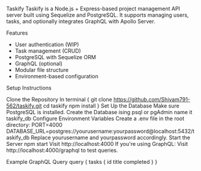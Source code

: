 Taskify
Taskify is a Node.js + Express-based project management API server built using Sequelize and PostgreSQL. It supports managing users, tasks, and optionally integrates GraphQL with Apollo Server.

Features

- User authentication (WIP)
- Task management (CRUD)
- PostgreSQL with Sequelize ORM
- GraphQL (optional)
- Modular file structure
- Environment-based configuration

Setup Instructions

Clone the Repository
In terminal {
git clone https://github.com/Shivam791-562/taskify.git
cd taskify
npm install
}
Set Up the Database
Make sure PostgreSQL is installed.
Create the Database ising psql or pgAdmin name it taskify_db
Configure Environment Variables
Create a .env file in the root directory:
PORT=4000
DATABASE_URL=postgres://yourusername:yourpassword@localhost:5432/taskify_db
Replace yourusername and yourpassword accordingly.
Start the Server
npm start
Visit http://localhost:4000
If you're using GraphQL:
Visit http://localhost:4000/graphql to test queries.

Example GraphQL Query
query {
  tasks {
    id
    title
    completed
  }
}
